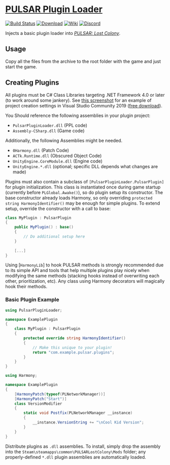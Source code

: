 # [PULSAR Plugin Loader][0]


[0]: https://github.com/PULSAR-Modders/pulsar-plugin-loader "PULSAR Plugin Loader"

[![Build Status][1]][2]
[![Download][3]][4]
[![Wiki][5]][6]
[![Discord][7]][8]

[1]: https://github.com/PULSAR-Modders/pulsar-plugin-loader/workflows/Build/badge.svg
[2]: https://github.com/PULSAR-Modders/pulsar-plugin-loader/actions "Build Status"
[3]: https://img.shields.io/badge/-DOWNLOAD-success
[4]: https://github.com/PULSAR-Modders/pulsar-plugin-loader/packages "Download"
[5]: https://img.shields.io/badge/-WIKI-informational
[6]: https://github.com/PULSAR-Modders/pulsar-plugin-loader/wiki "Wiki"
[7]: https://img.shields.io/discord/458244416562397184.svg?label=&logo=discord&logoColor=ffffff&color=7389D8&labelColor=6A7EC2
[8]: https://discord.gg/yBJGv4T "PPL Discord"

Injects a basic plugin loader into [*PULSAR: Lost Colony*][10].

[10]: http://www.pulsarthegame.com/ "PULSAR: Lost Colony"

## Usage

Copy all the files from the archive to the root folder with the game and just start the game.

## Creating Plugins

All plugins must be C# Class Libraries targeting .NET Framework 4.0 or later (to work around some jankery).  See [this screenshot][11] for an example of project creation settings in Visual Studio Community 2019 ([free download][12]).

[11]: https://i.imgur.com/X7bDnYr.png "New Project"
[12]: https://visualstudio.microsoft.com/vs/community/ "Visual Studio 2019"

You Should reference the following assemblies in your plugin project:

 * `PulsarPluginLoader.dll` (PPL code)
 * `Assembly-CSharp.dll` (Game code)

Additionally, the following Assemblies might be needed.
 * `0Harmony.dll` (Patch Code)
 * `ACTk.Runtime.dll` (Obscured Object Code)
 * `UnityEngine.CoreModule.dll` (Engine code)
 * `UnityEngine.*.dll` (optional; specific DLL depends what changes are made)

Plugins must also contain a subclass of `[PulsarPluginLoader.PulsarPlugin]` for plugin initialization.  This class is instantiated once during game startup (currently before `PLGlobal.Awake()`), so do plugin setup its constructor.  The base constructor already loads Harmony, so only overriding `protected string HarmonyIdentifier()` may be enough for simple plugins.  To extend setup, override the constructor with a call to base:

```csharp
class MyPlugin : PulsarPlugin
{
    public MyPlugin() : base()
    {
        // Do additional setup here
    }
    
    [...]
}
```

Using [`HarmonyLib`] to hook PULSAR methods is strongly recommended due to its simple API and tools that help multiple plugins play nicely when modifying the same methods (stacking hooks instead of overwriting each other, prioritization, etc).  Any class using Harmony decorators will magically hook their methods.

[13]: https://github.com/pardeike/Harmony "HarmonyLib"

### Basic Plugin Example

```csharp
using PulsarPluginLoader;

namespace ExamplePlugin
{
    class MyPlugin : PulsarPlugin
    {
        protected override string HarmonyIdentifier()
        {
            // Make this unique to your plugin!
            return "com.example.pulsar.plugins";
        }
    }
}
```

```csharp
using Harmony;

namespace ExamplePlugin
{
	[HarmonyPatch(typeof(PLNetworkManager))]
	[HarmonyPatch("Start")]
	class VersionModifier
	{
		static void Postfix(PLNetworkManager __instance)
		{
			__instance.VersionString += "\nCool Kid Version";
		}
	}
}
```

Distribute plugins as `.dll` assemblies.  To install, simply drop the assembly into the `Steam\steamapps\common\PULSARLostColony\Mods` folder; any properly-defined `*.dll` plugin assemblies are automatically loaded.
